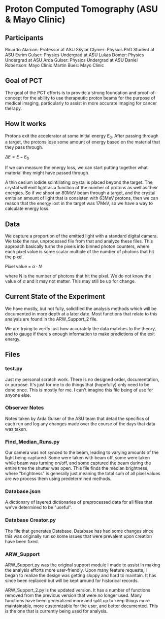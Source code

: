 # Proton Computed Tomography (ASU & Mayo Clinic)

## Participants 
Ricardo Alarcon: Professor at ASU 
Skylar Clymer: Physics PhD Student at ASU 
Evrim Gulser: Physics Undergrad at ASU 
Lukas Domer: Physics Undergrad at ASU 
Arda Gulser: Physics Undergrad at ASU 
Daniel Robertson: Mayo Clinic
Martin Bues: Mayo Clinic

## Goal of PCT
The goal of the PCT efforts is to provide a strong foundation and proof-of-concept for the ability to use therapeutic proton beams for the purpose of medical imaging, particularly to assist in more accurate imaging for cancer therapy.

## How it works
Protons exit the accelerator at some initial energy $E_0$. After passing through a target, the protons lose some amount of energy based on the material that they pass through.

$\Delta E = E - E_0$

If we can measure the energy loss, we can start putting together what material they might have passed through.

A thin cesium iodide scintillating crystal is placed beyond the target. The crystal will emit light as a function of the number of protons as well as their energies. So if we shoot an 80MeV beam through a target, and the crystal emits an amount of light that is consisten with 63MeV protons, then we can reason that the energy lost in the target was 17MeV, so we have a way to calculate energy loss.

## Data
We capture a proportion of the emitted light with a standard digital camera. We take the raw, unprocessed file from that and analyze these files. This approach basically turns the pixels into binned photon counters, where each pixel value is some scalar multiple of the number of photons that hit the pixel.

Pixel value = $\alpha \cdot N$

where N is the number of photons that hit the pixel. We do not know the value of $\alpha$ and it may not matter. This may still be up for change.

## Current State of the Experiment
We have mostly, but not fully, solidified the analysis methods which will be documented in more depth at a later date. Most functions that relate to this analysis are found in the ARW_Support_2 file.

We are trying to verify just how accurately the data matches to the theory, and to gauge if there's enough information to make predictions of the exit energy.

## Files 
### test.py 
Just my personal scratch work. There is no designed order, documentation, or purpose. It's just for me to do things that (hopefully) only need to be done once. This is mostly for me. I can't imagine this file being of use for anyone else.

### Observer Notes 
Notes taken by Arda Gulser of the ASU team that detail the specifics of each run and log any changes made over the course of the days that data was taken. 

### Find_Median_Runs.py 
Our camera was not synced to the beam, leading to varying amounts of the light being captured. Some were taken with beam off, some were taken while beam was turning on/off, and some captured the beam during the entire time the shutter was open. This file finds the median brightness, where "brightness" is generally just meaning the total sum of all pixel values are we process them using predetermined methods.

### Database.json
A dictionary of layered dictionaries of preprocessed data for all files that we've determined to be "useful".

### Database Creator.py 
The file that generates Database. Database has had some changes since this was originally run so some issues that were prevalent upon creation have been fixed.

### ARW_Support 
ARW_Support.py was the original support module I made to assist in making the analysis efforts more user-friendly. Upon many feature requests, I began to realize the design was getting sloppy and hard to maintain. It has since been replaced but will be kept around for historical records.

ARW_Support_2.py is the updated version. It has a number of functions removed from the previous version that were no longer used. Many functions have been generalized more and split up to keep things more maintainable, more customizable for the user, and better documented. This is the one that is currently being used for analysis.
